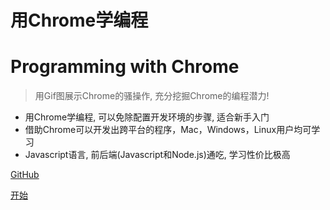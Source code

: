 <!-- _coverpage.md -->


# 用Chrome学编程
# Programming with Chrome

> 用Gif图展示Chrome的骚操作, 充分挖掘Chrome的编程潜力!


- 用Chrome学编程, 可以免除配置开发环境的步骤, 适合新手入门
- 借助Chrome可以开发出跨平台的程序，Mac，Windows，Linux用户均可学习
- Javascript语言, 前后端(Javascript和Node.js)通吃, 学习性价比极高

[GitHub](https://github.com/zhaoolee/ProgrammingWithChrome)

[开始](#readme-pwc)